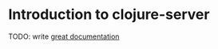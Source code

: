 # Introduction to clojure-server

TODO: write [great documentation](http://jacobian.org/writing/what-to-write/)
